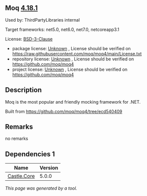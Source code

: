 Moq [4.18.1](https://www.nuget.org/packages/Moq/4.18.1)
--------------------

Used by: ThirdPartyLibraries internal

Target frameworks: net5.0, net6.0, net7.0, netcoreapp3.1

License: [BSD-3-Clause](../../../../licenses/bsd-3-clause) 

- package license: [Unknown](https://raw.githubusercontent.com/moq/moq4/main/License.txt) , License should be verified on https://raw.githubusercontent.com/moq/moq4/main/License.txt
- repository license: [Unknown](https://github.com/moq/moq4) , License should be verified on https://github.com/moq/moq4
- project license: [Unknown](https://github.com/moq/moq4) , License should be verified on https://github.com/moq/moq4

Description
-----------
Moq is the most popular and friendly mocking framework for .NET.

Built from https://github.com/moq/moq4/tree/ecd540409

Remarks
-----------
no remarks


Dependencies 1
-----------

|Name|Version|
|----------|:----|
|[Castle.Core](../../../../packages/nuget.org/castle.core/5.0.0)|5.0.0|

*This page was generated by a tool.*